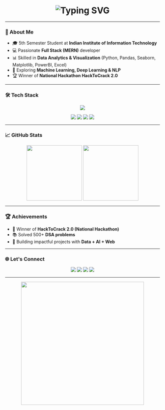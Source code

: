 <!-- Profile README for Anmol-rocket -->

<h1 align="center">
  <img src="https://readme-typing-svg.demolab.com?font=Fira+Code&size=28&pause=1000&color=00F700&center=true&vCenter=true&width=600&lines=Hi+%F0%9F%91%8B,+I'm+Anmol+Upadhyay;Full+Stack+Developer+%F0%9F%92%BB;Data+Analyst+%F0%9F%93%8A;ML+%7C+DL+%7C+NLP+Enthusiast;Hackathon+Winner+%F0%9F%8F%86" alt="Typing SVG" />
</h1>

---

### 🚀 About Me
- 🎓 5th Semester Student at **Indian Institute of Information Technology**  
- 💻 Passionate **Full Stack (MERN)** developer  
- 📊 Skilled in **Data Analytics & Visualization** (Python, Pandas, Seaborn, Matplotlib, PowerBI, Excel)  
- 🤖 Exploring **Machine Learning, Deep Learning & NLP**  
- 🏆 Winner of **National Hackathon HackToCrack 2.0**  

---

### 🛠️ Tech Stack  
<p align="center">
  <img src="https://skillicons.dev/icons?i=react,nodejs,express,mongodb,python,mysql,git,github,html,css,js" />
</p>

<p align="center">
  <img src="https://img.shields.io/badge/Numpy-blue?style=for-the-badge&logo=numpy&logoColor=white" />
  <img src="https://img.shields.io/badge/Pandas-%23150458.svg?style=for-the-badge&logo=pandas&logoColor=white" />
  <img src="https://img.shields.io/badge/Seaborn-0d4b7d?style=for-the-badge&logo=python&logoColor=white" />
  <img src="https://img.shields.io/badge/PowerBI-F2C811?style=for-the-badge&logo=powerbi&logoColor=black" />
</p>

---

### 📈 GitHub Stats  
<p align="center">
  <img src="https://github-readme-stats.vercel.app/api?username=Anmol-rocket&show_icons=true&theme=tokyonight&count_private=true&cache_seconds=1800" height="180"/>
  <img src="https://github-readme-stats.vercel.app/api/top-langs/?username=Anmol-rocket&layout=compact&theme=tokyonight" height="180"/>
</p>





---

### 🏆 Achievements
- 🥇 Winner of **HackToCrack 2.0 (National Hackathon)**  
- 📚 Solved 500+ **DSA problems**  
- 🚀 Building impactful projects with **Data + AI + Web**  

---

### 🌐 Let's Connect
<p align="center">
  <a href="https://anmolxportfolio.netlify.app/"><img src="https://img.shields.io/badge/Portfolio-FF5722?style=for-the-badge&logo=firefox&logoColor=white"/></a>
  <a href="https://github.com/Anmol-rocket"><img src="https://img.shields.io/badge/GitHub-100000?style=for-the-badge&logo=github&logoColor=white"/></a>
  <a href="https://www.linkedin.com/in/anmol-upadhyay-2a5805280"><img src="https://img.shields.io/badge/LinkedIn-0077B5?style=for-the-badge&logo=linkedin&logoColor=white"/></a>
  <a href="mailto:2023kucp1128@iiitkota.ac.in"><img src="https://img.shields.io/badge/Email-D14836?style=for-the-badge&logo=gmail&logoColor=white"/></a>
</p>

---

<p align="center">
  <img src="https://media.giphy.com/media/L8K62iTDkzGX6/giphy.gif" width="400" />
</p>
